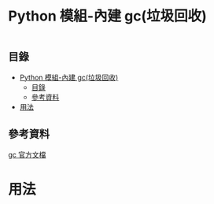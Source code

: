 # Python 模組-內建 gc(垃圾回收)

```
```

## 目錄

- [Python 模組-內建 gc(垃圾回收)](#python-模組-內建-gc垃圾回收)
	- [目錄](#目錄)
	- [參考資料](#參考資料)
- [用法](#用法)

## 參考資料

[gc 官方文檔](https://docs.python.org/zh-tw/3/library/gc.html)

# 用法

```Python
```
